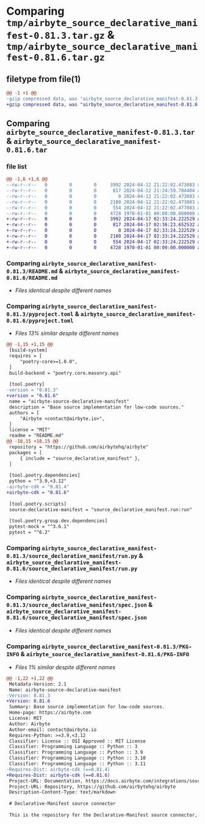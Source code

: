 # Comparing `tmp/airbyte_source_declarative_manifest-0.81.3.tar.gz` & `tmp/airbyte_source_declarative_manifest-0.81.6.tar.gz`

## filetype from file(1)

```diff
@@ -1 +1 @@
-gzip compressed data, was "airbyte_source_declarative_manifest-0.81.3.tar", max compression
+gzip compressed data, was "airbyte_source_declarative_manifest-0.81.6.tar", max compression
```

## Comparing `airbyte_source_declarative_manifest-0.81.3.tar` & `airbyte_source_declarative_manifest-0.81.6.tar`

### file list

```diff
@@ -1,6 +1,6 @@
--rw-r--r--   0        0        0     3992 2024-04-12 21:22:02.473083 airbyte_source_declarative_manifest-0.81.3/README.md
--rw-r--r--   0        0        0      817 2024-04-12 21:24:59.704404 airbyte_source_declarative_manifest-0.81.3/pyproject.toml
--rw-r--r--   0        0        0        0 2024-04-12 21:22:02.473083 airbyte_source_declarative_manifest-0.81.3/source_declarative_manifest/__init__.py
--rw-r--r--   0        0        0     2180 2024-04-12 21:22:02.473083 airbyte_source_declarative_manifest-0.81.3/source_declarative_manifest/run.py
--rw-r--r--   0        0        0      554 2024-04-12 21:22:02.477083 airbyte_source_declarative_manifest-0.81.3/source_declarative_manifest/spec.json
--rw-r--r--   0        0        0     4728 1970-01-01 00:00:00.000000 airbyte_source_declarative_manifest-0.81.3/PKG-INFO
+-rw-r--r--   0        0        0     3992 2024-04-17 02:33:24.222529 airbyte_source_declarative_manifest-0.81.6/README.md
+-rw-r--r--   0        0        0      817 2024-04-17 02:36:23.652532 airbyte_source_declarative_manifest-0.81.6/pyproject.toml
+-rw-r--r--   0        0        0        0 2024-04-17 02:33:24.222529 airbyte_source_declarative_manifest-0.81.6/source_declarative_manifest/__init__.py
+-rw-r--r--   0        0        0     2180 2024-04-17 02:33:24.222529 airbyte_source_declarative_manifest-0.81.6/source_declarative_manifest/run.py
+-rw-r--r--   0        0        0      554 2024-04-17 02:33:24.222529 airbyte_source_declarative_manifest-0.81.6/source_declarative_manifest/spec.json
+-rw-r--r--   0        0        0     4728 1970-01-01 00:00:00.000000 airbyte_source_declarative_manifest-0.81.6/PKG-INFO
```

### Comparing `airbyte_source_declarative_manifest-0.81.3/README.md` & `airbyte_source_declarative_manifest-0.81.6/README.md`

 * *Files identical despite different names*

### Comparing `airbyte_source_declarative_manifest-0.81.3/pyproject.toml` & `airbyte_source_declarative_manifest-0.81.6/pyproject.toml`

 * *Files 13% similar despite different names*

```diff
@@ -1,15 +1,15 @@
 [build-system]
 requires = [
     "poetry-core>=1.0.0",
 ]
 build-backend = "poetry.core.masonry.api"
 
 [tool.poetry]
-version = "0.81.3"
+version = "0.81.6"
 name = "airbyte-source-declarative-manifest"
 description = "Base source implementation for low-code sources."
 authors = [
     "Airbyte <contact@airbyte.io>",
 ]
 license = "MIT"
 readme = "README.md"
@@ -18,15 +18,15 @@
 repository = "https://github.com/airbytehq/airbyte"
 packages = [
     { include = "source_declarative_manifest" },
 ]
 
 [tool.poetry.dependencies]
 python = "^3.9,<3.12"
-airbyte-cdk = "0.81.4"
+airbyte-cdk = "0.81.6"
 
 [tool.poetry.scripts]
 source-declarative-manifest = "source_declarative_manifest.run:run"
 
 [tool.poetry.group.dev.dependencies]
 pytest-mock = "^3.6.1"
 pytest = "^6.2"
```

### Comparing `airbyte_source_declarative_manifest-0.81.3/source_declarative_manifest/run.py` & `airbyte_source_declarative_manifest-0.81.6/source_declarative_manifest/run.py`

 * *Files identical despite different names*

### Comparing `airbyte_source_declarative_manifest-0.81.3/source_declarative_manifest/spec.json` & `airbyte_source_declarative_manifest-0.81.6/source_declarative_manifest/spec.json`

 * *Files identical despite different names*

### Comparing `airbyte_source_declarative_manifest-0.81.3/PKG-INFO` & `airbyte_source_declarative_manifest-0.81.6/PKG-INFO`

 * *Files 1% similar despite different names*

```diff
@@ -1,22 +1,22 @@
 Metadata-Version: 2.1
 Name: airbyte-source-declarative-manifest
-Version: 0.81.3
+Version: 0.81.6
 Summary: Base source implementation for low-code sources.
 Home-page: https://airbyte.com
 License: MIT
 Author: Airbyte
 Author-email: contact@airbyte.io
 Requires-Python: >=3.9,<3.12
 Classifier: License :: OSI Approved :: MIT License
 Classifier: Programming Language :: Python :: 3
 Classifier: Programming Language :: Python :: 3.9
 Classifier: Programming Language :: Python :: 3.10
 Classifier: Programming Language :: Python :: 3.11
-Requires-Dist: airbyte-cdk (==0.81.4)
+Requires-Dist: airbyte-cdk (==0.81.6)
 Project-URL: Documentation, https://docs.airbyte.com/integrations/sources/low-code
 Project-URL: Repository, https://github.com/airbytehq/airbyte
 Description-Content-Type: text/markdown
 
 # Declarative-Manifest source connector
 
 This is the repository for the Declarative-Manifest source connector, written in Python.
```

